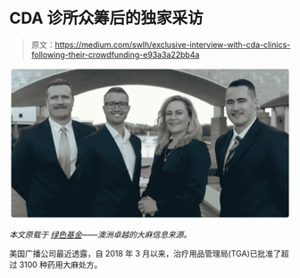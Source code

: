 # CDA 诊所众筹后的独家采访

> 原文：<https://medium.com/swlh/exclusive-interview-with-cda-clinics-following-their-crowdfunding-e93a3a22bb4a>

![](img/19af28c730b563d900947684dd8246fe.png)

*本文原载于* [*绿色基金*](https://thegreenfund.com/exclusive-interview-with-cda-clinics-following-their-crowdfunding-campaign)*——澳洲卓越的大麻信息来源。*

美国广播公司最近透露，自 2018 年 3 月以来，治疗用品管理局(TGA)已批准了超过 3100 种药用大麻处方。